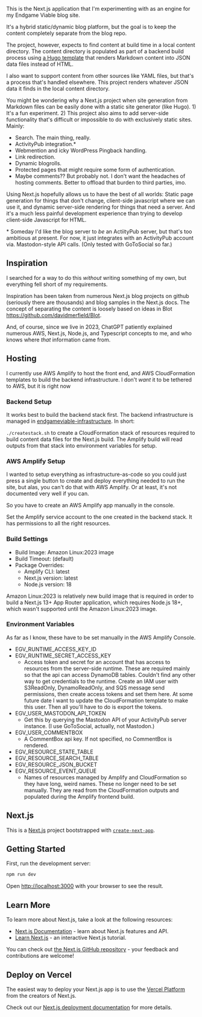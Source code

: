 This is the Next.js application that I'm experimenting with as an engine for my Endgame Viable blog site.

It's a hybrid static/dynamic blog platform, but the goal is to keep the content completely separate from the blog repo.

The project, however, expects to find content at build time in a local content directory. The content directory is populated as part of a backend build process using [a Hugo template](https://github.com/endgameviable/endgameviable-json-theme) that renders Markdown content into JSON data files instead of HTML.

I also want to support content from other sources like YAML files, but that's a process that's handled elsewhere. This project renders whatever JSON data it finds in the local content directory.

You might be wondering why a Next.js project when site generation from Markdown files can be easily done with a static site generator (like Hugo). 1) It's a fun experiment. 2) This project also aims to add server-side functionality that's difficult or impossible to do with exclusively static sites. Mainly:

- Search. The main thing, really.
- ActivityPub integration.\*
- Webmention and icky WordPress Pingback handling.
- Link redirection.
- Dynamic blogrolls.
- Protected pages that might require some form of authentication.
- Maybe comments?? But probably not. I don't want the headaches of hosting comments. Better to offload that burden to third parties, imo.

Using Next.js hopefully allows us to have the best of all worlds: Static page generation for things that don't change, client-side javascript where we can use it, and dynamic server-side rendering for things that need a server. And it's a much less painful development experience than trying to develop client-side Javascript for HTML.

\* Someday I'd like the blog server to _be_ an ActiityPub server, but that's too ambitious at present. For now, it just integrates with an ActivityPub account via. Mastodon-style API calls. (Only tested with GoToSocial so far.)

## Inspiration

I searched for a way to do this _without_ writing something of my own, but everything fell short of my requirements.

Inspiration has been taken from numerous Next.js blog projects on github (seriously there are thousands) and blog samples in the Next.js docs. The concept of separating the content is loosely based on ideas in Blot https://github.com/davidmerfield/Blot.

And, of course, since we live in 2023, ChatGPT patiently explained numerous AWS, Next.js, Node.js, and Typescript concepts to me, and who knows where _that_ information came from.

## Hosting

I currently use AWS Amplify to host the front end, and AWS CloudFormation templates to build the backend infrastructure. I don't _want_ it to be tethered to AWS, but it is right now

### Backend Setup

It works best to build the backend stack first. The backend infrastructure is managed in [endgameviable-infrastructure](https://github.com/endgameviable/endgameviable-infrastructure). In short:

`./createstack.sh` to create a CloudFormation stack of resources required to build content data files for the Next.js build. The Amplify build will read outputs from that stack into environment variables for setup.

### AWS Amplify Setup

I wanted to setup everything as infrastructure-as-code so you could just press a single button to create and deploy everything needed to run the site, but alas, you can't do that with AWS Amplify. Or at least, it's not documented very well if you can.

So you have to create an AWS Amplify app manually in the console.

Set the Amplify service account to the one created in the backend stack. It has permissions to all the right resources.

### Build Settings

- Build Image: Amazon Linux:2023 image
- Build Timeout: (default)
- Package Overrides:
  - Amplify CLI: latest
  - Next.js version: latest
  - Node.js version: 18

Amazon Linux:2023 is relatively new build image that is required in order to build a Next.js 13+ App Router application, which requires Node.js 18+, which wasn't supported until the Amazon Linux:2023 image.

### Environment Variables

As far as I know, these have to be set manually in the AWS Amplify Console.

- EGV_RUNTIME_ACCESS_KEY_ID
- EGV_RUNTIME_SECRET_ACCESS_KEY
  - Access token and secret for an account that has access to resources from the server-side runtime. These are required mainly so that the api can access DynamoDB tables. Couldn't find any other way to get credentials to the runtime. Create an IAM user with S3ReadOnly, DynamoReadOnly, and SQS message send permissions, then create access tokens and set them here. At some future date I want to update the CloudFormation template to make this user. Then all you'll have to do is export the tokens.
- EGV_USER_MASTODON_API_TOKEN
  - Get this by querying the Mastodon API of your ActivityPub server instance. (I use GoToSocial, actually, not Mastodon.)
- EGV_USER_COMMENTBOX
  - A CommentBox api key. If not specified, no CommentBox is rendered.
- EGV_RESOURCE_STATE_TABLE
- EGV_RESOURCE_SEARCH_TABLE
- EGV_RESOURCE_JSON_BUCKET
- EGV_RESOURCE_EVENT_QUEUE
  - Names of resources managed by Amplify and CloudFormation so they have long, weird names. These no longer need to be set manually. They are read from the CloudFormation outputs and populated during the Amplify frontend build.



## Next.js

This is a [Next.js](https://nextjs.org/) project bootstrapped with [`create-next-app`](https://github.com/vercel/next.js/tree/canary/packages/create-next-app).

## Getting Started

First, run the development server:

```bash
npm run dev
```

Open [http://localhost:3000](http://localhost:3000) with your browser to see the result.

## Learn More

To learn more about Next.js, take a look at the following resources:

- [Next.js Documentation](https://nextjs.org/docs) - learn about Next.js features and API.
- [Learn Next.js](https://nextjs.org/learn) - an interactive Next.js tutorial.

You can check out [the Next.js GitHub repository](https://github.com/vercel/next.js/) - your feedback and contributions are welcome!

## Deploy on Vercel

The easiest way to deploy your Next.js app is to use the [Vercel Platform](https://vercel.com/new?utm_medium=default-template&filter=next.js&utm_source=create-next-app&utm_campaign=create-next-app-readme) from the creators of Next.js.

Check out our [Next.js deployment documentation](https://nextjs.org/docs/deployment) for more details.
